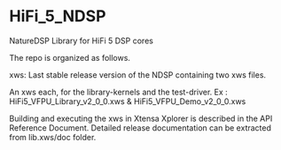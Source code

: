 # HiFi_5_NDSP
NatureDSP Library for HiFi 5 DSP cores

The repo is organized as follows.

xws:
  Last stable release version of the NDSP containing two xws files.

An xws each, for the library-kernels and the test-driver.
Ex : HiFi5_VFPU_Library_v2_0_0.xws & HiFi5_VFPU_Demo_v2_0_0.xws

Building and executing the xws in Xtensa Xplorer is described in the API Reference Document. 
Detailed release documentation can be extracted from lib.xws/doc folder.
